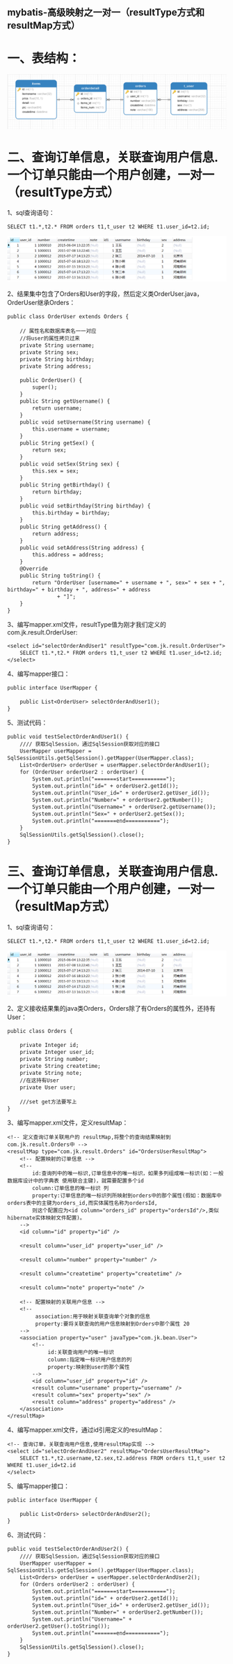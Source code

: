 mybatis-高级映射之一对一（resultType方式和resultMap方式）
---

一、表结构：
===
![image](https://github.com/jiekekeji/MStudyMybatis/blob/master/demo007/preview/demo007-1.png)

二、查询订单信息，关联查询用户信息.一个订单只能由一个用户创建，一对一（resultType方式）
===
1、sql查询语句：
```
SELECT t1.*,t2.* FROM orders t1,t_user t2 WHERE t1.user_id=t2.id;
```
![image](https://github.com/jiekekeji/MStudyMybatis/blob/master/demo007/preview/demo007-2.png)

2、结果集中包含了Orders和User的字段，然后定义类OrderUser.java，OrderUser继承Orders：
```
public class OrderUser extends Orders {

	// 属性名和数据库表名一一对应
	//将user的属性拷贝过来
	private String username;
	private String sex;
	private String birthday;
	private String address;

	public OrderUser() {
		super();
	}
	public String getUsername() {
		return username;
	}
	public void setUsername(String username) {
		this.username = username;
	}
	public String getSex() {
		return sex;
	}
	public void setSex(String sex) {
		this.sex = sex;
	}
	public String getBirthday() {
		return birthday;
	}
	public void setBirthday(String birthday) {
		this.birthday = birthday;
	}
	public String getAddress() {
		return address;
	}
	public void setAddress(String address) {
		this.address = address;
	}
	@Override
	public String toString() {
		return "OrderUser [username=" + username + ", sex=" + sex + ", birthday=" + birthday + ", address=" + address
				+ "]";
	}
}
```
3、编写mapper.xml文件，resultType值为刚才我们定义的com.jk.result.OrderUser:
```
<select id="selectOrderAndUser1" resultType="com.jk.result.OrderUser">
    SELECT t1.*,t2.* FROM orders t1,t_user t2 WHERE t1.user_id=t2.id;
</select>
```
4、编写mapper接口：
```
public interface UserMapper {

	public List<OrderUser> selectOrderAndUser1();
}
```
5、测试代码：
```
public void testSelectOrderAndUser1() {
    //// 获取SqlSession，通过SqlSession获取对应的接口
    UserMapper userMapper = SqlSessionUtils.getSqlSession().getMapper(UserMapper.class);
    List<OrderUser> orderUser = userMapper.selectOrderAndUser1();
    for (OrderUser orderUser2 : orderUser) {
        System.out.println("=======start===========");
        System.out.println("id=" + orderUser2.getId());
        System.out.println("User_id=" + orderUser2.getUser_id());
        System.out.println("Number=" + orderUser2.getNumber());
        System.out.println("Username=" + orderUser2.getUsername());
        System.out.println("Sex=" + orderUser2.getSex());
        System.out.println("=======end===========");
    }
    SqlSessionUtils.getSqlSession().close();
}
```

三、查询订单信息，关联查询用户信息.一个订单只能由一个用户创建，一对一（resultMap方式）
===
1、sql查询语句：
```
SELECT t1.*,t2.* FROM orders t1,t_user t2 WHERE t1.user_id=t2.id;
```
![image](https://github.com/jiekekeji/MStudyMybatis/blob/master/demo007/preview/demo007-2.png)

2、定义接收结果集的java类Orders，Orders除了有Orders的属性外，还持有User：
```
public class Orders {

	private Integer id;
	private Integer user_id;
	private String number;
	private String createtime;
	private String note;
	//在这持有User
	private User user;
	
	///set get方法要写上
}
```
3、编写mapper.xml文件，定义resultMap：
```
<!-- 定义查询订单关联用户的 resultMap,将整个的查询结果映射到com.jk.result.Orders中 -->
<resultMap type="com.jk.result.Orders" id="OrdersUserResultMap">
    <!-- 配置映射的订单信息 -->
    <!-- 
        id:查询列中的唯一标识,订单信息中的唯一标识，如果多列组成唯一标识(如：一般数据库设计中的字典表 使用联合主键)，就需要配置多个id 
        column:订单信息的唯一标识 列 
        property:订单信息的唯一标识列所映射到orders中的那个属性(假如：数据库中orders表中的主键为orders_id,而实体属性名称为ordersId, 
        则这个配置应为<id column="orders_id" property="ordersId"/>,类似hibernate实体映射文件配置)。
    -->
    <id column="id" property="id" />
    
    <result column="user_id" property="user_id" />
    
    <result column="number" property="number" />
    
    <result column="createtime" property="createtime" />

    <result column="note" property="note" />

    <!-- 配置映射的关联用户信息 -->
    <!--
         association:用于映射关联查询单个对象的信息 
         property:要将关联查询的用户信息映射到Orders中那个属性 20
    -->
    <association property="user" javaType="com.jk.bean.User">
        <!-- 
             id:关联查询用户的唯一标识 
             column:指定唯一标识用户信息的列 
             property:映射到user的那个属性 
        -->
        <id column="user_id" property="id" />
        <result column="username" property="username" />
        <result column="sex" property="sex" />
        <result column="address" property="address" />
    </association>
</resultMap>
```
4、编写mapper.xml文件，通过id引用定义的resultMap：
```
<!-- 查询订单，关联查询用户信息,使用resultMap实现 -->
<select id="selectOrderAndUser2" resultMap="OrdersUserResultMap">
    SELECT t1.*,t2.username,t2.sex,t2.address FROM orders t1,t_user t2 WHERE t1.user_id=t2.id
</select>
```
5、编写mapper接口：
```
public interface UserMapper {

	public List<Orders> selectOrderAndUser2();
}
```
6、测试代码：
```
public void testSelectOrderAndUser2() {
    //// 获取SqlSession，通过SqlSession获取对应的接口
    UserMapper userMapper = SqlSessionUtils.getSqlSession().getMapper(UserMapper.class);
    List<Orders> orderUser = userMapper.selectOrderAndUser2();
    for (Orders orderUser2 : orderUser) {
        System.out.println("=======start===========");
        System.out.println("id=" + orderUser2.getId());
        System.out.println("User_id=" + orderUser2.getUser_id());
        System.out.println("Number=" + orderUser2.getNumber());
        System.out.println("Username=" + orderUser2.getUser().toString());
        System.out.println("=======end===========");
    }
    SqlSessionUtils.getSqlSession().close();
}
```